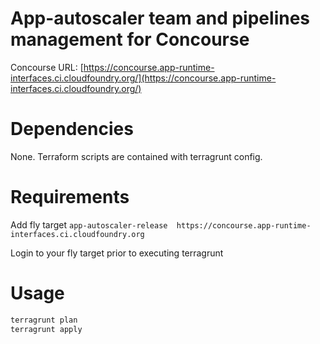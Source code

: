 # App-autoscaler team and pipelines management for Concourse

Concourse URL: [https://concourse.app-runtime-interfaces.ci.cloudfoundry.org/](https://concourse.app-runtime-interfaces.ci.cloudfoundry.org/)

# Dependencies

None. Terraform scripts are contained with terragrunt config.

# Requirements

Add fly target `app-autoscaler-release  https://concourse.app-runtime-interfaces.ci.cloudfoundry.org`

Login to your fly target prior to executing terragrunt

# Usage

```sh
terragrunt plan
terragrunt apply
```